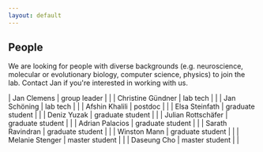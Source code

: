 ```yaml
---
layout: default
---
```


## People

We are looking for people with diverse backgrounds (e.g. neuroscience, molecular or evolutionary biology, computer science, physics) to join the lab. Contact Jan if you're interested in working with us.

| Jan Clemens | group leader | |
| Christine Gündner | lab tech | |
| Jan Schöning | lab tech | |
| Afshin Khalili | postdoc | |
| Elsa Steinfath | graduate student | |
| Deniz Yuzak | graduate student | |
| Julian Rottschäfer | graduate student | |
| Adrian Palacios | graduate student | |
| Sarath Ravindran | graduate student | |
| Winston Mann | graduate student | |
| Melanie Stenger | master student | |
| Daseung Cho | master student | |

